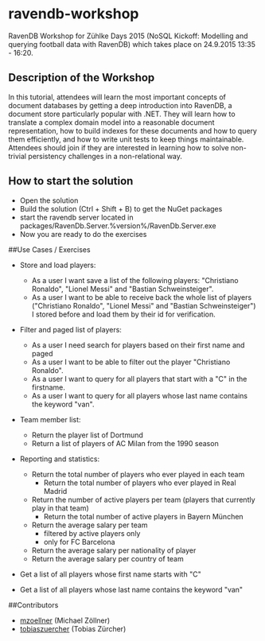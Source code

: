 # ravendb-workshop
RavenDB Workshop for Zühlke Days 2015 (NoSQL Kickoff: Modelling and querying football data with RavenDB) which takes place on 24.9.2015 13:35 - 16:20.

## Description of the Workshop
In this tutorial, attendees will learn the most important concepts of document databases by getting a deep introduction into RavenDB, a document store particularly popular with .NET. They will learn how to translate a complex domain model into a reasonable document representation, how to build indexes for these documents and how to query them efficiently, and how to write unit tests to keep things maintainable. Attendees should join if they are interested in learning how to solve non-trivial persistency challenges in a non-relational way.

## How to start the solution
* Open the solution
* Build the solution (Ctrl + Shift + B) to get the NuGet packages
* start the ravendb server located in packages/RavenDb.Server.%version%/RavenDb.Server.exe
* Now you are ready to do the exercises

##Use Cases / Exercises

* Store and load players:
	* As a user I want save a list of the following players: "Christiano Ronaldo", "Lionel Messi" and "Bastian Schweinsteiger".
	* As a user I want to be able to receive back the whole list of players ("Christiano Ronaldo", "Lionel Messi" and "Bastian Schweinsteiger") I stored before and load them by their id for verification. 
* Filter and paged list of players:
	* As a user I need search for players based on their first name and paged
	* As a user I want to be able to filter out the player "Christiano Ronaldo".
	* As a user I want to query for all players that start with a "C" in the firstname.
	* As a user I want to query for all players whose last name contains the keyword "van".
* Team member list:
	* Return the player list of Dortmund
	* Return a list of players of AC Milan from the 1990 season
* Reporting and statistics:
	* Return the total number of players who ever played in each team
		* Return the total number of players who ever played in Real Madrid
	* Return the number of active players per team (players that currently play in that team)
		* Return the total number of active players in Bayern München
	* Return the average salary per team
		* filtered by active players only
		* only for FC Barcelona
	* Return the average salary per nationality of player
	* Return the average salary per country of team


* Get a list of all players whose first name starts with "C"
* Get a list of all players whose last name contains the keyword "van"

##Contributors
- [mzoellner](https://github.com/mzoellner) (Michael Zöllner)
- [tobiaszuercher](https://github.com/tobiaszuercher) (Tobias Zürcher)
